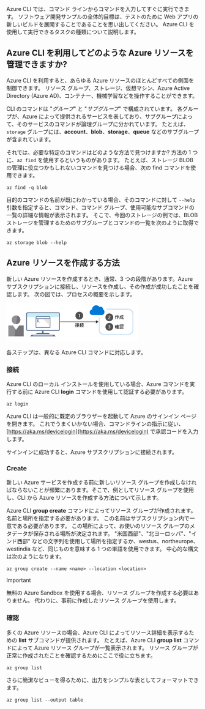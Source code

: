 Azure CLI では、コマンド ラインからコマンドを入力してすぐに実行できます。 ソフトウェア開発サンプルの全体的目標は、テストのために Web アプリの新しいビルドを展開することであることを思い出してください。 Azure CLI を使用して実行できるタスクの種類について説明します。

## <a name="what-azure-resources-can-be-managed-using-the-azure-cli"></a>Azure CLI を利用してどのような Azure リソースを管理できますか?

Azure CLI を利用すると、あらゆる Azure リソースのほとんどすべての側面を制御できます。 リソース グループ、ストレージ、仮想マシン、Azure Active Directory (Azure AD)、コンテナー、機械学習などを操作することができます。

CLI のコマンドは "_グループ_" と "_サブグループ_" で構成されています。 各グループが、Azure によって提供されるサービスを表しており、サブグループによって、そのサービスのコマンドが論理グループに分かれています。 たとえば、`storage` グループには、**account**、**blob**、**storage**、**queue** などのサブグループが含まれています。

それでは、必要な特定のコマンドはどのような方法で見つけますか? 方法の 1 つに、`az find` を使用するというものがあります。 たとえば、ストレージ BLOB の管理に役立つかもしれないコマンドを見つける場合、次の find コマンドを使用できます。

```azurecli
az find -q blob
```

目的のコマンドの名前が既にわかっている場合、そのコマンドに対して `--help` 引数を指定すると、コマンド、コマンド グループ、使用可能なサブコマンドの一覧の詳細な情報が表示されます。 そこで、今回のストレージの例では、BLOB ストレージを管理するためのサブグループとコマンドの一覧を次のように取得できます。

```azurecli
az storage blob --help
```

## <a name="how-to-create-an-azure-resource"></a>Azure リソースを作成する方法

新しい Azure リソースを作成するとき、通常、3 つの段階があります。Azure サブスクリプションに接続し、リソースを作成し、その作成が成功したことを確認します。 次の図では、プロセスの概要を示します。

![コマンド ライン インターフェイスを使用して Azure リソースを作成する手順を示す図。](../media/4-create-resources-overview.png)

各ステップは、異なる Azure CLI コマンドに対応します。

### <a name="connect"></a>接続

Azure CLI のローカル インストールを使用している場合、Azure コマンドを実行する前に Azure CLI **login** コマンドを使用して認証する必要があります。

```azurecli
az login
```

Azure CLI は一般的に既定のブラウザーを起動して Azure のサインイン ページを開きます。 これでうまくいかない場合、コマンドラインの指示に従い、[https://aka.ms/devicelogin](https://aka.ms/devicelogin) で承認コードを入力します。

サインインに成功すると、Azure サブスクリプションに接続されます。

### <a name="create"></a>Create

新しい Azure サービスを作成する前に新しいリソース グループを作成しなければならないことが頻繁にあります。そこで、例としてリソース グループを使用し、CLI から Azure リソースを作成する方法について示します。

Azure CLI **group create** コマンドによってリソース グループが作成されます。 名前と場所を指定する必要があります。 この名前はサブスクリプション内で一意である必要があります。 この場所によって、お使いのリソース グループのメタデータが保存される場所が決定されます。 "米国西部"、"北ヨーロッパ"、"インド西部" などの文字列を使用して場所を指定するか、westus、northeurope、westindia など、同じものを意味する 1 つの単語を使用できます。 中心的な構文は次のようになります。

```azurecli
az group create --name <name> --location <location>
```

> [!IMPORTANT]
> 無料の Azure Sandbox を使用する場合、リソース グループを作成する必要はありません。 代わりに、事前に作成したリソース グループを使用します。

### <a name="verify"></a>確認

多くの Azure リソースの場合、Azure CLI によってリソース詳細を表示するための **list** サブコマンドが提供されます。 たとえば、Azure CLI **group list** コマンドによって Azure リソース グループが一覧表示されます。 リソース グループが正常に作成されたことを確認するためにここで役に立ちます。

```azurecli
az group list
```

さらに簡潔なビューを得るために、出力をシンプルな表としてフォーマットできます。

```azurecli
az group list --output table
```
